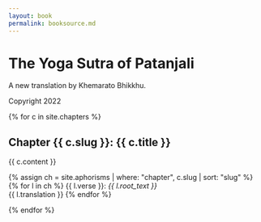 ```yaml
---
layout: book
permalink: booksource.md
---
```


# The Yoga Sutra of Patanjali

A new translation by Khemarato Bhikkhu.

Copyright 2022

{% for c in site.chapters %}

## Chapter {{ c.slug }}: {{ c.title }}

{{ c.content }}

{% assign ch = site.aphorisms | where: "chapter", c.slug | sort: "slug" %}
{% for l in ch %}
{{ l.verse }}: _{{ l.root_text }}_  
{{ l.translation }}
{% endfor %}

{% endfor %}

